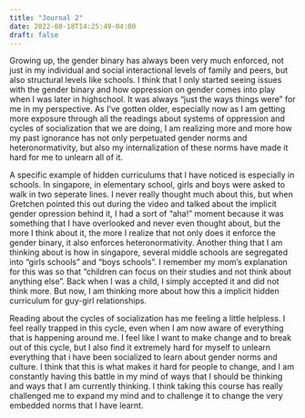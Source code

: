 ```yaml
---
title: "Journal 2"
date: 2022-08-18T14:25:49-04:00
draft: false
---
```


Growing up, the gender binary has always been very much enforced, not just in my individual and social interactional levels of family and peers, but also structural levels like schools. I think that I only started seeing issues with the gender binary and how oppression on gender comes into play when I was later in highschool. It was always “just the ways things were” for me in my perspective. As I’ve gotten older, especially now as I am getting more exposure through all the readings about systems of oppression and cycles of socialization that we are doing, I am realizing more and more how my past ignorance has not only perpetuated gender norms and heteronormativity, but also my internalization of these norms have made it hard for me to unlearn all of it.

A specific example of hidden curriculums that I have noticed is especially in schools. In singapore, in elementary school, girls and boys were asked to walk in two seperate lines. I never really thought much about this, but when Gretchen pointed this out during the video and talked about the implicit gender opression behind it, I had a sort of “aha!” moment because it was something that I have overlooked and never even thought about, but the more I think about it, the more I realize that not only does it enforce the gender binary, it also enforces heteronormativity. Another thing that I am thinking about is how in singapore, several middle schools are segregated into “girls schools” and “boys schools”. I remember my mom’s explanation for this was so that “children can focus on their studies and not think about anything else”. Back when I was a child, I simply accepted it and did not think more. But now, I am thinking more about how this a implicit hidden curriculum for guy-girl relationships. 

Reading about the cycles of socialization has me feeling a little helpless. I feel really trapped in this cycle, even when I am now aware of everything that is happening around me. I feel like I want to make change and to break out of this cycle, but I also find it extremely hard for myself to unlearn everything that i have been socialized to learn about gender norms and culture. I think that this is what makes it hard for people to change, and I am constantly having this battle in my mind of ways that I should be thinking and ways that I am currently thinking. I think taking this course has really challenged me to expand my mind and to challenge it to change the very embedded norms that I have learnt.